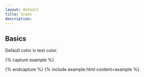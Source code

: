 ```yaml
---
layout: default
title: Icons
description:
---
```



## Basics

Default color is text color.

{% capture example %}
<div class="icon-facebook"></div>
{% endcapture %}
{% include example.html content=example %}


<div class="icon-facebook"></div>
<div class="icon-instagram"></div>
<div class="icon-linkedin"></div>
<div class="icon-github"></div>
